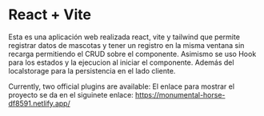 # React + Vite
Esta es una aplicación web realizada react, vite y tailwind que permite
registrar datos de mascotas y tener un registro en la misma ventana sin
recarga permitiendo el CRUD sobre el componente. Asimismo se uso Hook para 
los estados y la ejecucion al iniciar el componente.
Además del localstorage para la persistencia en el lado cliente.


Currently, two official plugins are available:
El enlace para mostrar el proyecto se da en el siguinete enlace:
  https://monumental-horse-df8591.netlify.app/
